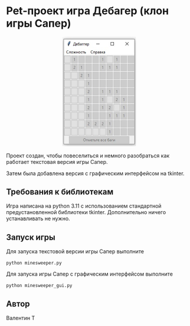 # Pet-проект игра Дебагер (клон игры Сапер)

<p align="center">
 <img width="200px" src="debugger_game_image.jpg" alt="qr"/>
</p>

Проект создан, чтобы повеселиться и немного разобраться как работает текстовая версия игры Сапер.

Затем была добавлена версия с графическим интерфейсом на tkinter.

## Требования к библиотекам

Игра написана на python 3.11 с использованием стандартной предустановленной библиотеки tkinter.
Дополнительно ничего устанавливать не нужно.

## Запуск игры

Для запуска текстовой версии игры Сапер выполните
```
python minesweeper.py
```

Для запуска игры Сапер с графическим интерфейсом выполните
```
python minesweeper_gui.py
```

## Автор

Валентин Т
